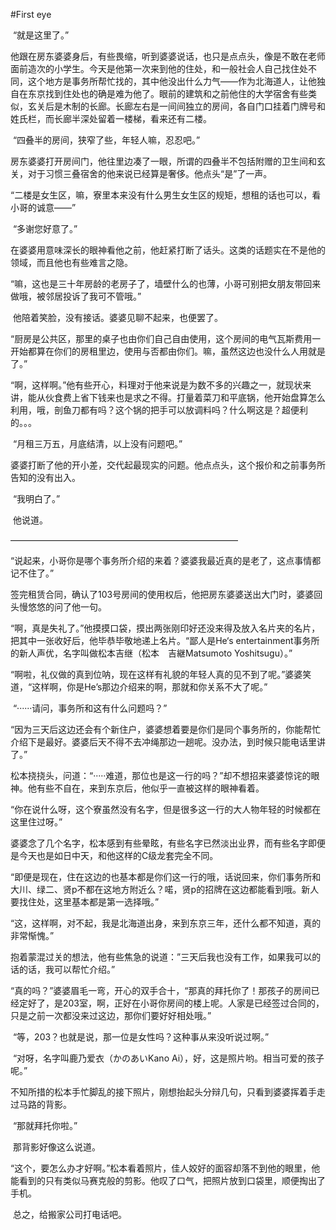 #First eye

​	“就是这里了。”

​	他跟在房东婆婆身后，有些畏缩，听到婆婆说话，也只是点点头，像是不敢在老师面前造次的小学生。今天是他第一次来到他的住处，和一般社会人自己找住处不同，这个地方是事务所帮忙找的，其中他没出什么力气——作为北海道人，让他独自在东京找到住处也的确是难为他了。眼前的建筑和之前他住的大学宿舍有些类似，玄关后是木制的长廊。长廊左右是一间间独立的房间，各自门口挂着门牌号和姓氏栏，而长廊半深处留着一楼梯，看来还有二楼。

​	“四叠半的房间，狭窄了些，年轻人嘛，忍忍吧。”

​	房东婆婆打开房间门，他往里边凑了一眼，所谓的四叠半不包括附赠的卫生间和玄关，对于习惯三叠宿舍的他来说已经算是奢侈。他点头“是”了一声。

​	“二楼是女生区，嘛，寮里本来没有什么男生女生区的规矩，想租的话也可以，看小哥的诚意——”

​	“多谢您好意了。”

​	在婆婆用意味深长的眼神看他之前，他赶紧打断了话头。这类的话题实在不是他的领域，而且他也有些难言之隐。

​	“嘛，这也是三十年房龄的老房子了，墙壁什么的也薄，小哥可别把女朋友带回来做哦，被邻居投诉了我可不管哦。”

​	他陪着笑脸，没有接话。婆婆见聊不起来，也便罢了。

​	“厨房是公共区，那里的桌子也由你们自己自由使用，这个房间的电气瓦斯费用一开始都算在你们的房租里边，使用与否都由你们。嘛，虽然这边也没什么人用就是了。”

​	“啊，这样啊。”他有些开心，料理对于他来说是为数不多的兴趣之一，就现状来讲，能从伙食费上省下钱来也是求之不得。打量着菜刀和平底锅，他开始盘算怎么利用，哦，剖鱼刀都有吗？这个锅的把手可以放调料吗？什么啊这是？超便利的。。。

​	“月租三万五，月底结清，以上没有问题吧。”

​	婆婆打断了他的开小差，交代起最现实的问题。他点点头，这个报价和之前事务所告知的没有出入。

​	“我明白了。”

​	他说道。

——————————————————————————

​	“说起来，小哥你是哪个事务所介绍的来着？婆婆我最近真的是老了，这点事情都记不住了。”

​	签完租赁合同，确认了103号房间的使用权后，他把房东婆婆送出大门时，婆婆回头慢悠悠的问了他一句。

​	“啊，真是失礼了。”他摸摸口袋，摸出两张刚印好还没来得及放入名片夹的名片，把其中一张收好后，他毕恭毕敬地递上名片。“鄙人是He‘s entertainment事务所的新人声优，名字叫做松本吉继（松本　吉継Matsumoto Yoshitsugu）。”

​	“啊啦，礼仪做的真到位呐，现在这样有礼貌的年轻人真的见不到了呢。”婆婆笑道，“这样啊，你是He’s那边介绍来的啊，那就和你关系不大了呢。”

​	“······请问，事务所和这有什么问题吗？”

​	“因为三天后这边还会有个新住户，婆婆想着要是你们是同个事务所的，你能帮忙介绍下是最好。婆婆后天不得不去冲绳那边一趟呢。没办法，到时候只能电话里讲了。”

​	松本挠挠头，问道：“·····难道，那位也是这一行的吗？”却不想招来婆婆惊诧的眼神。他有些不自在，来到东京后，他似乎一直被这样的眼神看着。

​	“你在说什么呀，这个寮虽然没有名字，但是很多这一行的大人物年轻的时候都在这里住过呀。”

​	婆婆念了几个名字，松本感到有些晕眩，有些名字已然淡出业界，而有些名字即便是今天也是如日中天，和他这样的C级龙套完全不同。

​	“即便是现在，住在这边的也基本都是你们这一行的哦，话说回来，你们事务所和大川、绿二、贤p不都在这地方附近么？喏，贤p的招牌在这边都能看到哦。新人要找住处，这里基本都是第一选择哦。”

​	“这，这样啊，对不起，我是北海道出身，来到东京三年，还什么都不知道，真的非常惭愧。”

​	抱着蒙混过关的想法，他有些焦急的说道：”三天后我也没有工作，如果我可以的话的话，我可以帮忙介绍。”

​	“真的吗？”婆婆眉毛一弯，开心的双手合十，“那真的拜托你了！那孩子的房间已经定好了，是203室，啊，正好在小哥你房间的楼上呢。人家是已经签过合同的，只是之前一次都没来过这边，那你们要好好相处哦。”	

​	“等，203？也就是说，那一位是女性吗？这种事从来没听说过啊。”

​	“对呀，名字叫鹿乃爱衣（かのあいKano Ai），好，这是照片哟。相当可爱的孩子呢。”

​	不知所措的松本手忙脚乱的接下照片，刚想抬起头分辩几句，只看到婆婆挥着手走过马路的背影。

​	“那就拜托你啦。”

​	那背影好像这么说道。

​	“这个，要怎么办才好啊。”松本看着照片，佳人姣好的面容却落不到他的眼里，他能看到的只有类似马赛克般的剪影。他叹了口气，把照片放到口袋里，顺便掏出了手机。

​	总之，给搬家公司打电话吧。





















​          


